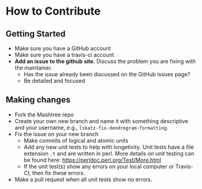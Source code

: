 # How to Contribute

## Getting Started

* Make sure you have a GitHub account
* Make sure you have a travis-ci account
* **Add an issue to the github site**. Discuss the problem you are fixing with the maintainer.
  * Has the issue already been discussed on the GitHub issues page?
  * Be detailed and focused

## Making changes

* Fork the Mashtree repo
* Create your own new branch and name it with something descriptive and your username, e.g., `lskatz-fix-dendrogram-formatting`.
* Fix the issue on your new branch
  * Make commits of logical and atomic units
  * Add any new unit tests to help with longetivity. Unit tests have a file extension `.t` and are written in perl.  More details on unit testing can be found here: https://perldoc.perl.org/Test/More.html
  * If the unit test(s) show any errors on your local computer or Travis-CI, then fix these errors.
* Make a pull request when all unit tests show no errors.

